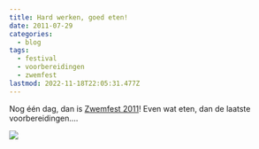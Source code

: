```yaml
---
title: Hard werken, goed eten!
date: 2011-07-29
categories:
  - blog
tags:
  - festival
  - voorbereidingen
  - zwemfest
lastmod: 2022-11-18T22:05:31.477Z
---
```


Nog één dag, dan is [Zwemfest 2011](/zwemfest/2011/)! Even wat eten, dan de laatste voorbereidingen....

![](/images/zwemfest2011-opbouw-eten.jpg)
<!--more-->